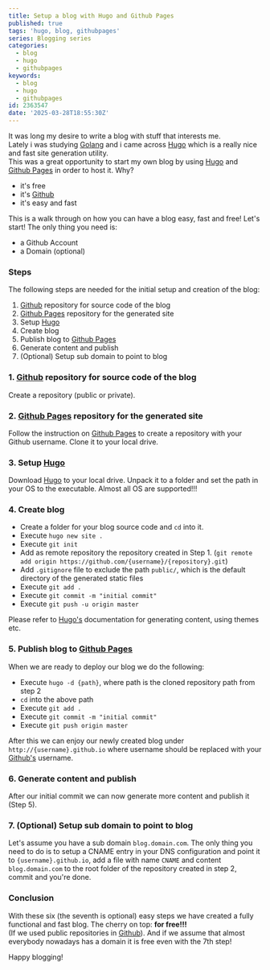 ```yaml
---
title: Setup a blog with Hugo and Github Pages
published: true
tags: 'hugo, blog, githubpages'
series: Blogging series
categories:
  - blog
  - hugo
  - githubpages
keywords:
  - blog
  - hugo
  - githubpages
id: 2363547
date: '2025-03-28T18:55:30Z'
---
```


It was long my desire to write a blog with stuff that interests me.  
Lately i was studying [Golang](https://golang.org/) and i came across [Hugo](https://gohugo.io/) which is a really nice and fast site generation utility.  
This was a great opportunity to start my own blog by using [Hugo](https://gohugo.io/) and [Github Pages](https://pages.github.com/) in order to host it. Why?

* it's free
* it's [Github](https://github.com/)
* it's easy and fast

This is a walk through on how you can have a blog easy, fast and free! Let's start! The only thing you need is:

* a Github Account
* a Domain (optional)

### Steps

The following steps are needed for the initial setup and creation of the blog:

1. [Github](https://github.com/) repository for source code of the blog
2. [Github Pages](https://pages.github.com/) repository for the generated site
3. Setup [Hugo](https://gohugo.io/)
4. Create blog
5. Publish blog to [Github Pages](https://pages.github.com/)
6. Generate content and publish
7. (Optional) Setup sub domain to point to blog

### 1. [Github](https://github.com/) repository for source code of the blog

Create a repository (public or private).

### 2. [Github Pages](https://pages.github.com/) repository for the generated site

Follow the instruction on [Github Pages](https://pages.github.com/) to create a repository with your Github username. Clone it to your local drive.

### 3. Setup [Hugo](https://gohugo.io/)

Download [Hugo](https://gohugo.io/) to your local drive. Unpack it to a folder and set the path in your OS to the executable. Almost all OS are supported!!!

### 4. Create blog

* Create a folder for your blog source code and `cd` into it.
* Execute `hugo new site .`
* Execute `git init`
* Add as remote repository the repository created in Step 1. (`git remote add origin https://github.com/{username}/{repository}.git`)
* Add `.gitignore` file to exclude the path `public/`, which is the default directory of the generated static files
* Execute `git add .`
* Execute `git commit -m "initial commit"`
* Execute `git push -u origin master`

Please refer to [Hugo's](https://gohugo.io/) documentation for generating content, using themes etc.

### 5. Publish blog to [Github Pages](https://pages.github.com/)

When we are ready to deploy our blog we do the following:

* Execute `hugo -d {path}`, where path is the cloned repository path from step 2
* `cd` into the above path
* Execute `git add .`
* Execute `git commit -m "initial commit"`
* Execute `git push origin master`

After this we can enjoy our newly created blog under `http://{username}.github.io` where username should be replaced with your [Github's](https://github.com/) username.

### 6. Generate content and publish

After our initial commit we can now generate more content and publish it (Step 5).

### 7. (Optional) Setup sub domain to point to blog

Let's assume you have a sub domain `blog.domain.com`. The only thing you need to do is to setup a CNAME entry in your DNS configuration and point it to `{username}.github.io`, add a file with name `CNAME` and content `blog.domain.com` to the root folder of the repository created in step 2, commit and you're done.

### Conclusion

With these six (the seventh is optional) easy steps we have created a fully functional and fast blog. The cherry on top: **for free!!!**  
(If we used public repositories in [Github](https://github.com/)). And if we assume that almost everybody nowadays has a domain it is free even with the 7th step!

Happy blogging!
